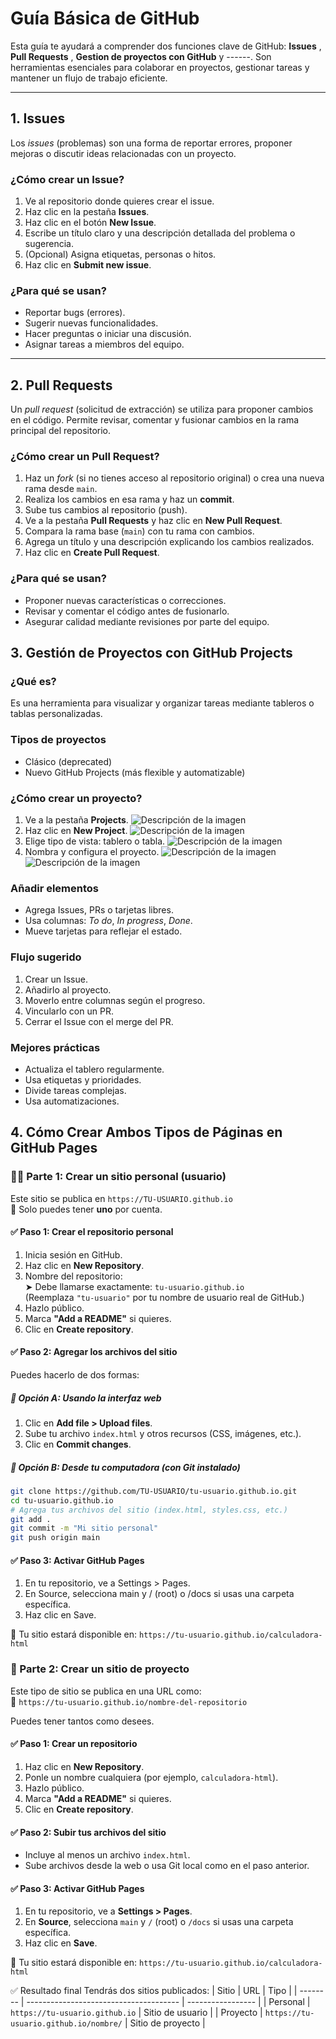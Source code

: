 # Guía Básica de GitHub

Esta guía te ayudará a comprender dos funciones clave de GitHub: **Issues** , **Pull Requests** , **Gestion de proyectos con GitHub** y ------. Son herramientas esenciales para colaborar en proyectos, gestionar tareas y mantener un flujo de trabajo eficiente.

---

## 1. Issues

Los *issues* (problemas) son una forma de reportar errores, proponer mejoras o discutir ideas relacionadas con un proyecto.

### ¿Cómo crear un Issue?

1. Ve al repositorio donde quieres crear el issue.
2. Haz clic en la pestaña **Issues**.
3. Haz clic en el botón **New Issue**.
4. Escribe un título claro y una descripción detallada del problema o sugerencia.
5. (Opcional) Asigna etiquetas, personas o hitos.
6. Haz clic en **Submit new issue**.

### ¿Para qué se usan?

- Reportar bugs (errores).
- Sugerir nuevas funcionalidades.
- Hacer preguntas o iniciar una discusión.
- Asignar tareas a miembros del equipo.

---

## 2. Pull Requests

Un *pull request* (solicitud de extracción) se utiliza para proponer cambios en el código. Permite revisar, comentar y fusionar cambios en la rama principal del repositorio.

### ¿Cómo crear un Pull Request?

1. Haz un *fork* (si no tienes acceso al repositorio original) o crea una nueva rama desde `main`.
2. Realiza los cambios en esa rama y haz un **commit**.
3. Sube tus cambios al repositorio (push).
4. Ve a la pestaña **Pull Requests** y haz clic en **New Pull Request**.
5. Compara la rama base (`main`) con tu rama con cambios.
6. Agrega un título y una descripción explicando los cambios realizados.
7. Haz clic en **Create Pull Request**.

### ¿Para qué se usan?

- Proponer nuevas características o correcciones.
- Revisar y comentar el código antes de fusionarlo.
- Asegurar calidad mediante revisiones por parte del equipo.

## 3. Gestión de Proyectos con GitHub Projects

### ¿Qué es?

Es una herramienta para visualizar y organizar tareas mediante tableros o tablas personalizadas.

### Tipos de proyectos

- Clásico (deprecated)
- Nuevo GitHub Projects (más flexible y automatizable)

### ¿Cómo crear un proyecto?

1. Ve a la pestaña **Projects**.
![Descripción de la imagen](Pics/41.jpg)
2. Haz clic en **New Project**.
![Descripción de la imagen](Pics/42.jpg)
3. Elige tipo de vista: tablero o tabla.
![Descripción de la imagen](Pics/43.jpg)
4. Nombra y configura el proyecto.
![Descripción de la imagen](Pics/44.jpg)
![Descripción de la imagen](Pics/45.jpg)

### Añadir elementos

- Agrega Issues, PRs o tarjetas libres.
- Usa columnas: *To do*, *In progress*, *Done*.
- Mueve tarjetas para reflejar el estado.

### Flujo sugerido

1. Crear un Issue.
2. Añadirlo al proyecto.
3. Moverlo entre columnas según el progreso.
4. Vincularlo con un PR.
5. Cerrar el Issue con el merge del PR.

### Mejores prácticas

- Actualiza el tablero regularmente.
- Usa etiquetas y prioridades.
- Divide tareas complejas.
- Usa automatizaciones.

## 4. Cómo Crear Ambos Tipos de Páginas en GitHub Pages

### 🧑‍💼 Parte 1: Crear un sitio personal (usuario)

Este sitio se publica en `https://TU-USUARIO.github.io`  
🔹 Solo puedes tener **uno** por cuenta.


#### ✅ Paso 1: Crear el repositorio personal

1. Inicia sesión en GitHub.
2. Haz clic en **New Repository**.
3. Nombre del repositorio:  
   ➤ Debe llamarse exactamente: `tu-usuario.github.io`  
   (Reemplaza `"tu-usuario"` por tu nombre de usuario real de GitHub.)
4. Hazlo público.
5. Marca **"Add a README"** si quieres.
6. Clic en **Create repository**.


#### ✅ Paso 2: Agregar los archivos del sitio

Puedes hacerlo de dos formas:

##### 🔹 Opción A: Usando la interfaz web

1. Clic en **Add file > Upload files**.
2. Sube tu archivo `index.html` y otros recursos (CSS, imágenes, etc.).
3. Clic en **Commit changes**.

##### 🔹 Opción B: Desde tu computadora (con Git instalado)

```bash
git clone https://github.com/TU-USUARIO/tu-usuario.github.io.git
cd tu-usuario.github.io
# Agrega tus archivos del sitio (index.html, styles.css, etc.)
git add .
git commit -m "Mi sitio personal"
git push origin main
```

#### ✅ Paso 3: Activar GitHub Pages
1. En tu repositorio, ve a Settings > Pages.
2. En Source, selecciona main y / (root) o /docs si usas una carpeta específica.
3. Haz clic en Save.

🔗 Tu sitio estará disponible en: `https://tu-usuario.github.io/calculadora-html`

### 📁 Parte 2: Crear un sitio de proyecto

Este tipo de sitio se publica en una URL como:  
🔗 `https://tu-usuario.github.io/nombre-del-repositorio`

Puedes tener tantos como desees.


#### ✅ Paso 1: Crear un repositorio

1. Haz clic en **New Repository**.  
2. Ponle un nombre cualquiera (por ejemplo, `calculadora-html`).  
3. Hazlo público.  
4. Marca **"Add a README"** si quieres.  
5. Clic en **Create repository**.


#### ✅ Paso 2: Subir tus archivos del sitio

- Incluye al menos un archivo `index.html`.  
- Sube archivos desde la web o usa Git local como en el paso anterior.


#### ✅ Paso 3: Activar GitHub Pages

1. En tu repositorio, ve a **Settings > Pages**.  
2. En **Source**, selecciona `main` y `/` (root) o `/docs` si usas una carpeta específica.  
3. Haz clic en **Save**.

🔗 Tu sitio estará disponible en:
`https://tu-usuario.github.io/calculadora-html`

✅ Resultado final
Tendrás dos sitios publicados:
| Sitio    | URL                                    | Tipo              |
| -------- | -------------------------------------- | ----------------- |
| Personal | `https://tu-usuario.github.io`         | Sitio de usuario  |
| Proyecto | `https://tu-usuario.github.io/nombre/` | Sitio de proyecto |

